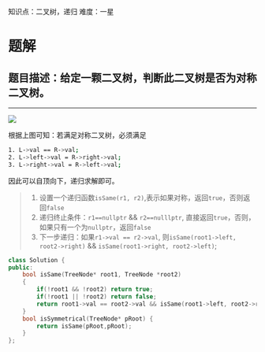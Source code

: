 知识点：二叉树，递归
难度：一星


# 题解
## 题目描述：给定一颗二叉树，判断此二叉树是否为对称二叉树。
----
![](./images/../../images/bitree.png)

根据上图可知：若满足对称二叉树，必须满足
```sh
1. L->val == R->val;
2. L->left->val = R->right->val;
3. L->right->val = R->left->val;
```
因此可以自顶向下，递归求解即可。

>1. 设置一个递归函数`isSame(r1, r2)`,表示如果对称，返回`true`，否则返回`false`
>2. 递归终止条件：`r1==nullptr` && `r2==nulllptr`, 直接返回`true`，否则，如果只有一个为`nullptr`，返回`false`
>3. 下一步递归：如果`r1->val == r2->val`, 则`isSame(root1->left, root2->right)` && `isSame(root1->right, root2->left)`;


```cpp
class Solution {
public:
    bool isSame(TreeNode* root1, TreeNode *root2)
    {
        if(!root1 && !root2) return true;
        if(!root1 || !root2) return false;
        return root1->val == root2->val && isSame(root1->left, root2->right) && isSame(root1->right, root2->left);
    }    
    bool isSymmetrical(TreeNode* pRoot) {   
        return isSame(pRoot,pRoot);
    }
};

```